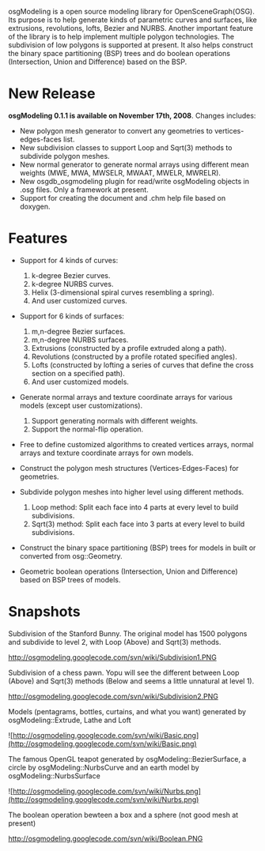 osgModeling is a open source modeling library for OpenSceneGraph(OSG).
Its purpose is to help generate kinds of parametric curves and surfaces, like extrusions, revolutions, lofts, Bezier and NURBS.
Another important feature of the library is to help implement multiple polygon technologies. The subdivision of low polygons is supported at present.
It also helps construct the binary space partitioning (BSP) trees and do boolean operations (Intersection, Union and Difference) based on the BSP.

# New Release #

**osgModeling 0.1.1 is available on November 17th, 2008**. Changes includes:

  * New polygon mesh generator to convert any geometries to vertices-edges-faces list.
  * New subdivision classes to support Loop and Sqrt(3) methods to subdivide polygon meshes.
  * New normal generator to generate normal arrays using different mean weights (MWE, MWA, MWSELR, MWAAT, MWELR, MWRELR).
  * New osgdb\_osgmodeling plugin for read/write osgModeling objects in .osg files. Only a framework at present.
  * Support for creating the document and .chm help file based on doxygen.

# Features #
  * Support for 4 kinds of curves:
    1. k-degree Bezier curves.
    1. k-degree NURBS curves.
    1. Helix (3-dimensional spiral curves resembling a spring).
    1. And user customized curves.

  * Support for 6 kinds of surfaces:
    1. m,n-degree Bezier surfaces.
    1. m,n-degree NURBS surfaces.
    1. Extrusions (constructed by a profile extruded along a path).
    1. Revolutions (constructed by a profile rotated specified angles).
    1. Lofts (constructed by lofting a series of curves that define the cross section on a specified path).
    1. And user customized models.

  * Generate normal arrays and texture coordinate arrays for various models (except user customizations).
    1. Support generating normals with different weights.
    1. Support the normal-flip operation.

  * Free to define customized algorithms to created vertices arrays, normal arrays and texture coordinate arrays for own models.

  * Construct the polygon mesh structures (Vertices-Edges-Faces) for geometries.

  * Subdivide polygon meshes into higher level using different methods.
    1. Loop method: Split each face into 4 parts at every level to build subdivisions.
    1. Sqrt(3) method: Split each face into 3 parts at every level to build subdivisions.

  * Construct the binary space partitioning (BSP) trees for models in built or converted from osg::Geometry.

  * Geometric boolean operations (Intersection, Union and Difference) based on BSP trees of models.

# Snapshots #

Subdivision of the Stanford Bunny. The original model has 1500 polygons and subdivide to level 2, with Loop (Above) and Sqrt(3) methods.

http://osgmodeling.googlecode.com/svn/wiki/Subdivision1.PNG

Subdivision of a chess pawn. Yopu will see the different between Loop (Above) and Sqrt(3) methods (Below and seems a little unnatural at level 1).

http://osgmodeling.googlecode.com/svn/wiki/Subdivision2.PNG

Models (pentagrams, bottles, curtains, and what you want) generated by osgModeling::Extrude, Lathe and Loft

![http://osgmodeling.googlecode.com/svn/wiki/Basic.png](http://osgmodeling.googlecode.com/svn/wiki/Basic.png)

The famous OpenGL teapot generated by osgModeling::BezierSurface, a circle by osgModeling::NurbsCurve and an earth model by osgModeling::NurbsSurface

![http://osgmodeling.googlecode.com/svn/wiki/Nurbs.png](http://osgmodeling.googlecode.com/svn/wiki/Nurbs.png)

The boolean operation bewteen a box and a sphere (not good mesh at present)

http://osgmodeling.googlecode.com/svn/wiki/Boolean.PNG